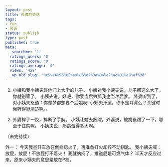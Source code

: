 ```yaml
---
layout: post
title: 外婆的笑话
tags:
- fun
- 笑话
status: publish
type: post
published: true
meta:
  _searchme: '1'
  ratings_users: '0'
  ratings_score: '0'
  ratings_average: '0'
  views: '429'
  _wp_old_slug: '%e5%a4%96%e5%a9%86%e7%9a%84%e7%ac%91%e8%af%9d'
---
```

1. 小姨和我小姨夫谈他们上大学的儿子。
小姨对我小姨夫说，儿子都这么大了，你就别管了。
小姨夫说，好吧，你爱当后娘那我也当次后爹。
外婆听到了，对小姨夫怒道：你做梦都想要个后娘啊!
小姨夫汗道，你不是耳背么？关键时候听得挺清楚啊。。

2. 外婆摔了一跤，摔断了手腕。
小姨让她去医院，外婆说，被跳蚤踢了一下，哪至于住院啊。
小姨夫说，那跳蚤得多大啊。

（未完待续）

外一：
今天我爸开车放在倒档熄火了，再准备打火却拧不动钥匙。
我小姨夫喊：放屁，放屁！不放屁打不着火！
我就纳闷了，难道屁是可燃气体？
半天才反应过来，原来小姨夫的意思是放在P档。
